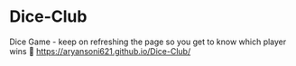 # Dice-Club
Dice Game - keep on refreshing the page so you get to know which player wins 🎉
https://aryansoni621.github.io/Dice-Club/
